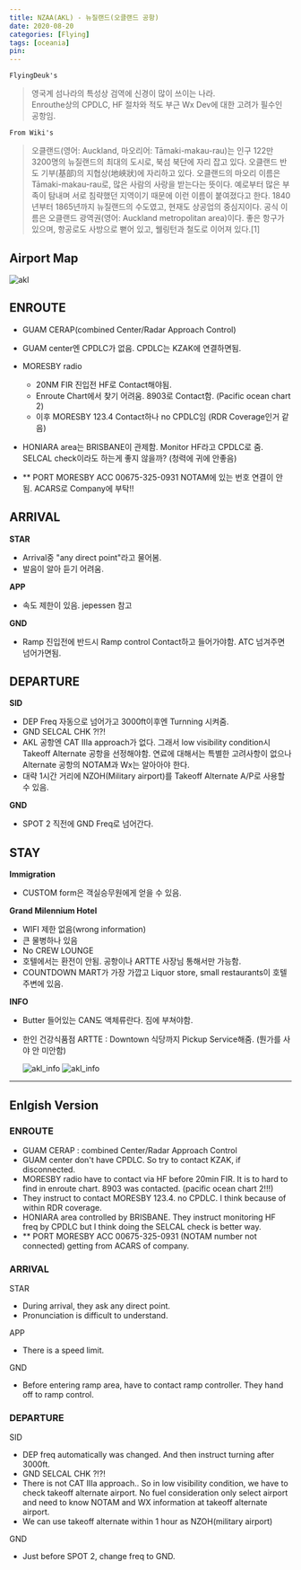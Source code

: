 ```yaml
---
title: NZAA(AKL) - 뉴질랜드(오클랜드 공항)
date: 2020-08-20
categories: [Flying]
tags: [oceania]
pin:
---
```


`FlyingDeuk's`
> 영국계 섬나라의 특성상 검역에 신경이 많이 쓰이는 나라.<br>
Enrouthe상의 CPDLC, HF 절차와 적도 부근 Wx Dev에 대한 고려가 필수인 공항임.

`From Wiki's`
>오클랜드(영어: Auckland, 마오리어: Tāmaki-makau-rau)는 인구 122만 3200명의 뉴질랜드의 최대의 도시로, 북섬 북단에 자리 잡고 있다. 오클랜드 반도 기부(基部)의 지협상(地峽狀)에 자리하고 있다. 오클랜드의 마오리 이름은 Tāmaki-makau-rau로, 많은 사람의 사랑을 받는다는 뜻이다. 예로부터 많은 부족이 탐내며 서로 침략했던 지역이기 때문에 이런 이름이 붙여졌다고 한다. 1840년부터 1865년까지 뉴질랜드의 수도였고, 현재도 상공업의 중심지이다. 공식 이름은 오클랜드 광역권(영어: Auckland metropolitan area)이다. 좋은 항구가 있으며, 항공로도 사방으로 뻗어 있고, 웰링턴과 철도로 이어져 있다.[1]

## Airport Map
![akl](/img/flying/airport/akl_ap.jpg)

## ENROUTE
- GUAM CERAP(combined Center/Radar Approach Control)
- GUAM center엔 CPDLC가 없음. CPDLC는 KZAK에 연결하면됨.
- MORESBY radio
  - 20NM FIR 진입전 HF로 Contact해야됨.
  - Enroute Chart에서 찾기 어려움. 8903로 Contact함. (Pacific ocean chart 2)
  - 이후 MORESBY 123.4 Contact하나 no CPDLC임 (RDR Coverage인거 같음)

- HONIARA area는 BRISBANE이 관제함. Monitor HF라고 CPDLC로 줌. SELCAL check이라도 하는게 좋지 않을까? (청력에 귀에 안좋음)
- ** PORT MORESBY ACC 00675-325-0931 NOTAM에 있는 번호 연결이 안됨. ACARS로 Company에 부탁!!

## ARRIVAL
**STAR**
- Arrival중 "any direct point"라고 물어봄.
- 발음이 알아 듣기 어려움.

**APP**
- 속도 제한이 있음. jepessen 참고

**GND**
- Ramp 진입전에 반드시 Ramp control Contact하고 들어가야함. ATC 넘겨주면 넘어가면됨.

## DEPARTURE
**SID**
- DEP Freq 자동으로 넘어가고 3000ft이후엔 Turnning 시켜줌.
- GND SELCAL CHK ?!?!
- AKL 공항엔 CAT IIIa approach가 없다. 그래서 low visibility condition시 Takeoff Alternate 공항을 선정해야함.
연료에 대해서는 특별한 고려사항이 없으나 Alternate 공항의 NOTAM과 Wx는 알아아야 한다.
- 대략 1시간 거리에 NZOH(Military airport)를 Takeoff Alternate A/P로 사용할 수 있음.

**GND**
- SPOT 2 직전에 GND Freq로 넘어간다.

## STAY
**Immigration**
- CUSTOM form은 객실승무원에게 얻을 수 있음.

**Grand Milennium Hotel**
- WIFI 제한 없음(wrong information)
- 큰 물병하나 있음
- No CREW LOUNGE
- 호텔에서는 환전이 안됨. 공항이나 ARTTE 사장님 통해서만 가능함.
- COUNTDOWN MART가 가장 가깝고 Liquor store, small restaurants이 호텔 주변에 있음.

**INFO**
- Butter 들어있는 CAN도 액체류란다. 짐에 부쳐야함.

- 한인 건강식품점 ARTTE : Downtown 식당까지 Pickup Service해줌. (뭔가를 사야 안 미안함)
 
  ![akl_info](/img/flying/airport/akl_info.jpeg)
  ![akl_info](/img/flying/airport/akl_info1.jpeg)

-----------
## Enlgish Version

### ENROUTE
- GUAM CERAP : combined Center/Radar Approach Control
- GUAM center don't have CPDLC. So try to contact KZAK, if disconnected.
- MORESBY radio have to contact via HF before 20min FIR. It is to hard to find in enroute chart. 8903 was contacted. (pacific ocean chart 2!!!)
- They instruct to contact MORESBY 123.4. no CPDLC. I think because of within RDR coverage.
- HONIARA area controlled by BRISBANE. They instruct monitoring HF freq by CPDLC but I think doing the SELCAL check is better way.
- ** PORT MORESBY ACC 00675-325-0931 (NOTAM number not connected) getting from ACARS of company.

### ARRIVAL
STAR
- During arrival, they ask any direct point.
- Pronunciation is difficult to understand.

APP
- There is a speed limit.

GND
- Before entering ramp area, have to contact ramp controller. They hand off to ramp control.

### DEPARTURE
SID
- DEP freq automatically was changed. And then instruct turning after 3000ft.
- GND SELCAL CHK ?!?!
- There is not CAT IIIa approach.. So in low visibility condition, we have to check takeoff alternate airport. No fuel consideration only select airport and need to know NOTAM and WX information at takeoff alternate airport.
- We can use takeoff alternate within 1 hour as NZOH(military airport)

GND
- Just before SPOT 2, change freq to GND.
